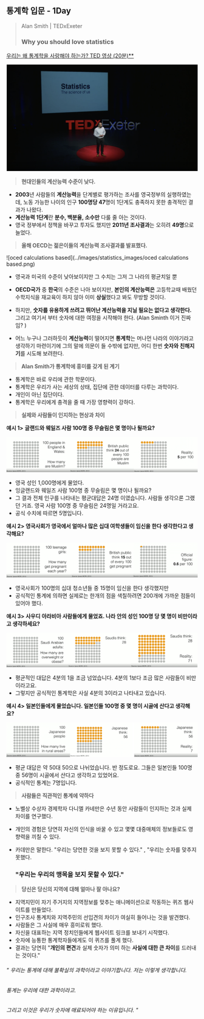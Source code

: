 ## 통계학 입문 - 1Day





> Alan Smith | TEDxExeter
>
> ### Why you should love statistics



[우리는 왜 통계학을 사랑해야 하는가? TED 영상 (20분)**](https://www.ted.com/talks/alan_smith_why_we_re_so_bad_at_statistics#t-3731)

[![TED](../images/statistics_images/ted_1day.png)](https://www.ted.com/talks/alan_smith_why_we_re_so_bad_at_statistics?utm_campaign=tedspread&utm_medium=referral&utm_source=tedcomshare)



> **현대인들의 계산능력 수준이 낮다.**



- **2003**년 사람들의 **계산능력**을 단계별로 평가하는 조사를 영국정부의 실행하였는데, 노동 가능한 나이의 인구 **100명당 47**명이 1단계도 충족하지 못한 충격적인 결과가 나왔다. 
- **계산능력 1단계**란 **분수, 백분율, 소수만** 다룰 줄 아는 것이다. 
- 영국 정부에서 정책을 바꾸고 투자도 했지만 **2011년 조사결과**는 오히려 **49명**으로 늘었다.



>  **올해 OECD는 젊은이들의 계산능력 조사결과를 발표했다.**

![oced calculations based](../images/statistics_images/oced calculations based.png)



- 영국과 미국의 수준이 낮아보이지만 그 수치는 그저 그 나라의 평균치일 뿐 
- **OECD국가** 중 **한국**의 수준은 나아 보이지만, **본인의 계산능력은** 고등학교때 배웠던 수학지식을 재교육이 하지 않아 이미 **상실**했다고 봐도 무방할 것이다. 
- 하지만, **숫자를 유용하게 쓰려고 뛰어난 계산능력을 지닐 필요는 없다고 생각한다.** 그리고 여기서 부터 숫자에 대한 여정을 시작해야 한다. (Alan Sminth 이거 진짜임? ) 

- 어느 누구나 그러하듯이 **계산능력**이 떨어지면 **통계학**는 머나먼 나라의 이야기라고 생각하기 마련이기에 그의 말에 의문이 들 수밖에 없지만, 어디 한번 **숫자와 친해지기**를 시도해 보려한다.



> **Alan Smith가 통계학에 흥미를 갖게 된 계기** 

- 통계학은 바로 우리에 관한 학문이다. 
- 통계학은 우리가 사는 세상의 상태, 집단에 관한 데이터를 다루는 과학이다.
- 개인이 아닌 집단이다.
- 통계학은 우리에게 충격을 줄 때 가장 영향력이 강하다.



> **실제와 사람들이 인지하는 현상과 차이** 



**예시 1>**   **글랜드와 웨일즈 사람 100명 중 무슬림은 몇 명이나 될까요?**



![eng000](../images/statistics_images/eng000.png)



- 영국 성인 1,000명에게 물었다. 
- 잉글랜드와 웨일즈 사람 100명 중 무슬림은 몇 명이나 될까요? 
- 그 결과 전체 인구를 나타내는 평균대답은 24명 이였습니다. 사람들 생각으론 그랬던 거죠. 영국 사람 100명 중 무슬림은 24명일 거라고요. 
- 공식 수치에 따르면 5명입니다.



**예시 2>  영국사회가 영국에서 얼마나 많은 십대 여학생들이 임신을 한다 생각한다고 생각해요?** 



![girls000](../images/statistics_images/girls000.png)

- 영국사회가 100명의 십대 청소년들 중 15명이 임신을 한다 생각했지만 
- 공식적인 통계에 의하면 실제로는 한개의 점을 색칠하려면 200개에 가까운 점들이 있어야 했다.



**예시 3> 사우디 아라비아 사람들에게 물었죠. 나라 안의 성인 100명 당 몇 명이 비만이라고 생각하세요?** 



![saudi000](../images/statistics_images/saudis000.png)



- 평균적인 대답은 4분의 1을 조금 넘었습니다.  4분의 1보다 조금 많은 사람들이 비만이라고요. 
- 그렇지만 공식적인 통계학은 사실 4분의 3이라고 나타내고 있습니다.



**예시 4> 일본인들에게 물었습니다. 일본인들 100명 중 몇 명이 시골에 산다고 생각해요?** 



![jap000](../images/statistics_images/jap000.png)



-  평균 대답은 약 50대 50으로 나뉘었습니다. 반 정도로요. 그들은 일본인들 100명 중 56명이 시골에서 산다고 생각하고 있었어요. 
- 공식적인 통계는 7명입니다.



> **사람들은 직관적인 통계에 약하다**



- 노벨상 수상자 경제학자 다니엘 카네만은 수년 동안 사람들이 인지하는 것과 실제 차이를 연구했다.

- 개인의 경험은 당연히 자신의 인식을 바꿀 수 있고 몇몇 대중매체의 정보들로도 영향력을 끼칠 수 있다. 

- 카데만은 말한다. "우리는 당연한 것을 보지 못할 수 있다." , "우리는 숫자를 맞추지 못했다.

  ###   	  **"우리는 우리의 맹목을 보지 못할 수 있다."**



> **당신은 당신의 지역에 대해 얼마나 잘 아나요?**



- 지역지민이 자기 주거지의 지역정보를 맞추는 애니메이션으로 작동하는 퀴즈 웹사이트를 만들었다.
- 인구조사 통계치와 지역주민의 선입견의 차이가 여실히 들어나는 것을 발견했다.
- 사람들은 그 사실에 매우 흥미로워 했다. 
- 자신을 대표하는 지역 정치인들에게 웹사이트 링크를 보내기 시작했다.
- 숫자에 능통한 통계학자들에게도 이 퀴즈를 풀게 했다.
- 결과는 당연히 "**개인의 편견**과 실제 숫자가 의미 하는 **사실에 대한 큰 차이**를 드러내는 것이다."



######	*" 우리는 통계에 대해 불확실의 과학이라고 이야기합니다. 저는 이렇게 생각합니다.*

######					*통계는 우리에 대한 과학이라고.*

######			*그리고 이것은 우리가 숫자에 매료되어야 하는 이유입니다. "*

